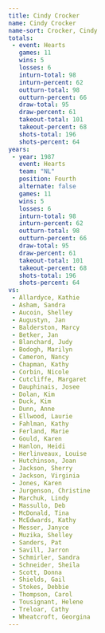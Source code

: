```yaml
---
title: Cindy Crocker
name: Cindy Crocker
name-sort: Crocker, Cindy
totals:
 - event: Hearts
   games: 11
   wins: 5
   losses: 6
   inturn-total: 98
   inturn-percent: 62
   outturn-total: 98
   outturn-percent: 66
   draw-total: 95
   draw-percent: 61
   takeout-total: 101
   takeout-percent: 68
   shots-total: 196
   shots-percent: 64
years:
 - year: 1987
   event: Hearts
   team: "NL"
   position: Fourth
   alternate: false
   games: 11
   wins: 5
   losses: 6
   inturn-total: 98
   inturn-percent: 62
   outturn-total: 98
   outturn-percent: 66
   draw-total: 95
   draw-percent: 61
   takeout-total: 101
   takeout-percent: 68
   shots-total: 196
   shots-percent: 64
vs:
 - Allardyce, Kathie
 - Asham, Sandra
 - Aucoin, Shelley
 - Augustyn, Jan
 - Balderston, Marcy
 - Betker, Jan
 - Blanchard, Judy
 - Bodogh, Marilyn
 - Cameron, Nancy
 - Chapman, Kathy
 - Corbin, Nicole
 - Cutcliffe, Margaret
 - Dauphinais, Josee
 - Dolan, Kim
 - Duck, Kim
 - Dunn, Anne
 - Ellwood, Laurie
 - Fahlman, Kathy
 - Ferland, Marie
 - Gould, Karen
 - Hanlon, Heidi
 - Herlinveaux, Louise
 - Hutchinson, Joan
 - Jackson, Sherry
 - Jackson, Virginia
 - Jones, Karen
 - Jurgenson, Christine
 - Marchuk, Lindy
 - Massullo, Deb
 - McDonald, Tina
 - McEdwards, Kathy
 - Messer, Janyce
 - Muzika, Shelley
 - Sanders, Pat
 - Savill, Jarron
 - Schmirler, Sandra
 - Schneider, Sheila
 - Scott, Donna
 - Shields, Gail
 - Stokes, Debbie
 - Thompson, Carol
 - Tousignant, Helene
 - Treloar, Cathy
 - Wheatcroft, Georgina
---
```

